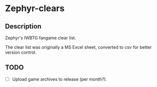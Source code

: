 # Zephyr-clears

## Description

Zephyr's IWBTG fangame clear list.

The clear list was originally a MS Excel sheet, converted to csv for better version control.

## TODO

- [ ] Upload game archives to release (per month?).

